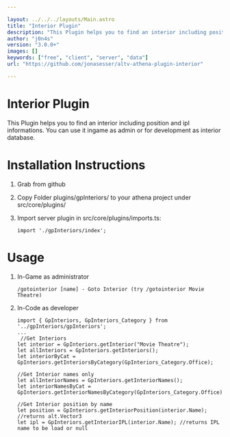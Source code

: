 ```yaml
---

layout: ../../../layouts/Main.astro
title: "Interior Plugin"
description: "This Plugin helps you to find an interior including position and ipl informations"
author: "j0n4s"
version: "3.0.0+"
images: []
keywords: ["free", "client", "server", "data"]
url: "https://github.com/jonasesser/altv-athena-plugin-interior"

---
```


# Interior Plugin

This Plugin helps you to find an interior including position and ipl informations.
You can use it ingame as admin or for development as interior database.

# Installation Instructions

1. Grab from github
2. Copy Folder plugins/gpInteriors/ to your athena project under src/core/plugins/
3. Import server plugin in src/core/plugins/imports.ts:

    ```import './gpInteriors/index';```

# Usage

1. In-Game as administrator

    ```/gotointerior [name] - Goto Interior (try /gotointerior Movie Theatre)```

2. In-Code as developer

    ```
    import { GpInteriors, GpInteriors_Category } from '../gpInteriors/gpInteriors';
    ...
     //Get Interiors    
    let interior = GpInteriors.getInterior("Movie Theatre");
    let allInteriors = GpInteriors.getInteriors();
    let interiorByCat = GpInteriors.getInteriorsByCategory(GpInteriors_Category.Office);

    //Get Interior names only
    let allInteriorNames = GpInteriors.getInteriorNames();
    let interiorNamesByCat = GpInteriors.getInteriorNamesByCategory(GpInteriors_Category.Office);

    //Get Interior position by name
    let position = GpInteriors.getInteriorPosition(interior.Name);  //returns alt.Vector3
    let ipl = GpInteriors.getInteriorIPL(interior.Name); //returns IPL name to be load or null
